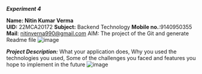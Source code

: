 ***Experiment 4***

**Name: Nitin Kumar Verma**            
**UID:** 22MCA20172
**Subject:** Backend Technology
**Mobile no.**:9140950355
**Mail**: nitinverna990@gmail.com
AIM: The project of the Git and generate Readme file
![image](https://github.com/Nitinverna/nitin/assets/118727410/9315ffb9-fa48-4f99-8b1d-439a5493070e)

***Project Description:***
What your application does,
Why you used the technologies you used,
Some of the challenges you faced and features you hope to implement in the future
![image](https://github.com/Nitinverna/nitin/assets/118727410/05e84d05-f53c-4cb6-8d1b-3ce35717ee05)




